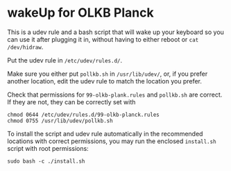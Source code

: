 # wakeUp for OLKB Planck

This is a udev rule and a bash script that will wake up your keyboard so you can use it after plugging it in, without having to either reboot or `cat /dev/hidraw`.

Put the udev rule in `/etc/udev/rules.d/`.

Make sure you either put `pollkb.sh` in `/usr/lib/udev/`, or, if you prefer another location, edit the udev rule to match the location you prefer.

Check that permissions for `99-olkb-plank.rules` and `pollkb.sh` are correct. If they are not, they can be correctly set with

```
chmod 0644 /etc/udev/rules.d/99-olkb-planck.rules
chmod 0755 /usr/lib/udev/pollkb.sh
```

To install the script and udev rule automatically in the recommended locations
with correct permissions, you may run the enclosed `install.sh` script with
root permissions:

```
sudo bash -c ./install.sh
```
